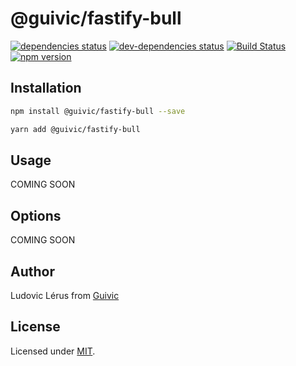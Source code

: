 # @guivic/fastify-bull
[![dependencies status](https://david-dm.org/guivic/fastify-bull/status.svg)](https://david-dm.org/guivic/fastify-bull#info=dependencies)
[![dev-dependencies status](https://david-dm.org/guivic/fastify-bull/dev-status.svg)](https://david-dm.org/guivic/fastify-bull#info=devDependencies)
[![Build Status](https://travis-ci.org/guivic/fastify-bull.svg?branch=master)](https://travis-ci.org/guivic/fastify-bull)
[![npm version](https://badge.fury.io/js/%40guivic%2Ffastify-bull-guivic.svg)](https://badge.fury.io/js/%40guivic%2Ffastify-bull-guivic)

## Installation

```bash
npm install @guivic/fastify-bull --save

yarn add @guivic/fastify-bull
```

## Usage

COMING SOON

## Options

COMING SOON

## Author

Ludovic Lérus from [Guivic](https://guivic.io)

## License

Licensed under [MIT](./LICENSE).